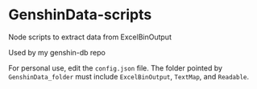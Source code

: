 # GenshinData-scripts
Node scripts to extract data from ExcelBinOutput

Used by my genshin-db repo

For personal use, edit the `config.json` file. The folder pointed by `GenshinData_folder` must include `ExcelBinOutput`, `TextMap`, and `Readable`.
